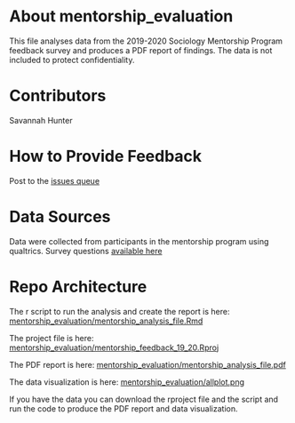 # About mentorship_evaluation


This file analyses data from the 2019-2020 Sociology Mentorship Program feedback survey and produces a PDF report of findings.
The data is not included to protect confidentiality.

# Contributors

Savannah Hunter

# How to Provide Feedback

Post to the [issues queue](https://github.com/savannahmhunter/mentorship_evaluation/issues)

# Data Sources

Data were collected from participants in the mentorship program using qualtrics. Survey questions [available here](https://drive.google.com/file/d/1faq3_NLMRGhSVDIItgLk6RonD-pkuxir/view?usp=sharing)

# Repo Architecture

The r script to run the analysis and create the report is here: [mentorship_evaluation/mentorship_analysis_file.Rmd](https://github.com/savannahmhunter/mentorship_evaluation/blob/master/mentorship_analysis_file.Rmd) 

The project file is here: [mentorship_evaluation/mentorship_feedback_19_20.Rproj](https://github.com/savannahmhunter/mentorship_evaluation/blob/master/mentorship_feedback_19_20.Rproj) 

The PDF report is here: [mentorship_evaluation/mentorship_analysis_file.pdf](https://github.com/savannahmhunter/mentorship_evaluation/blob/master/mentorship_analysis_file.pdf)

The data visualization is here: [mentorship_evaluation/allplot.png](https://github.com/savannahmhunter/mentorship_evaluation/blob/master/allplot.png)

If you have the data you can download the rproject file and the script and run the code to produce the PDF report and data visualization. 
